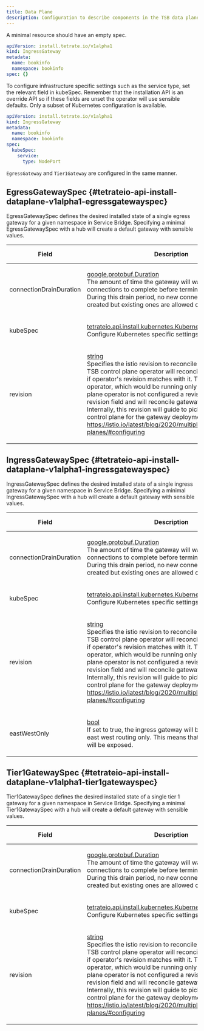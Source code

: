 ```yaml
---
title: Data Plane
description: Configuration to describe components in the TSB data plane.
---
```




<!-- WARNING: This page is generated. Please take a look at extensions/plugin-service-bridge-api-docs/src/files/doc/page.ejs -->

A minimal resource should have an empty spec.

```yaml
apiVersion: install.tetrate.io/v1alpha1
kind: IngressGateway
metadata:
  name: bookinfo
  namespace: bookinfo
spec: {}
```

To configure infrastructure specific settings such as the service type, set
the relevant field in kubeSpec. Remember that the installation API is an
override API so if these fields are unset the operator will use sensible
defaults. Only a subset of Kubernetes configuration is available.

```yaml
apiVersion: install.tetrate.io/v1alpha1
kind: IngressGateway
metadata:
  name: bookinfo
  namespace: bookinfo
spec:
  kubeSpec:
    service:
      type: NodePort
```

`EgressGateway` and `Tier1Gateway` are configured in the same manner.





## EgressGatewaySpec {#tetrateio-api-install-dataplane-v1alpha1-egressgatewayspec}

EgressGatewaySpec defines the desired installed state of a single egress
gateway for a given namespace in Service Bridge. Specifying a minimal
EgressGatewaySpec with a hub will create a default gateway with sensible
values.



  
<div class="generated-table"></div>

<table>
<thead>
<tr>
<th>Field</th>
<th class="description">Description</th>
<th>Validation Rule</th>
</tr>
</thead>
    
<tr>
<td>


connectionDrainDuration

</td>

<td>

[google.protobuf.Duration](https://developers.google.com/protocol-buffers/docs/reference/google.protobuf#google.protobuf.Duration) <br/> The amount of time the gateway will wait on shutdown for connections to
complete before terminating the gateway. During this drain period, no new
connections can be created but existing ones are allowed complete.

</td>

<td>

&ndash;

</td>
</tr>
    
<tr>
<td>


kubeSpec

</td>

<td>

[tetrateio.api.install.kubernetes.KubernetesComponentSpec](../../../install/kubernetes/k8s#tetrateio-api-install-kubernetes-kubernetescomponentspec) <br/> Configure Kubernetes specific settings.

</td>

<td>

&ndash;

</td>
</tr>
    
<tr>
<td>


revision

</td>

<td>

[string](https://developers.google.com/protocol-buffers/docs/proto3#scalar) <br/> Specifies the istio revision to reconcile with.
If specified, TSB control plane operator will reconcile this gateway only
if operator's revision matches with it. TSB data plane operator, which
would be running only when TSB control plane operator is not configured a
revision, will ignore revision field and will reconcile gateway as usual.
Internally, this revision will guide to pick matching istio control plane
for the gateway deployment
https://istio.io/latest/blog/2020/multiple-control-planes/#configuring

</td>

<td>

&ndash;

</td>
</tr>
    
</table>
  


## IngressGatewaySpec {#tetrateio-api-install-dataplane-v1alpha1-ingressgatewayspec}

IngressGatewaySpec defines the desired installed state of a single ingress
gateway for a given namespace in Service Bridge. Specifying a minimal
IngressGatewaySpec with a hub will create a default gateway with sensible
values.



  
<div class="generated-table"></div>

<table>
<thead>
<tr>
<th>Field</th>
<th class="description">Description</th>
<th>Validation Rule</th>
</tr>
</thead>
    
<tr>
<td>


connectionDrainDuration

</td>

<td>

[google.protobuf.Duration](https://developers.google.com/protocol-buffers/docs/reference/google.protobuf#google.protobuf.Duration) <br/> The amount of time the gateway will wait on shutdown for connections to
complete before terminating the gateway. During this drain period, no new
connections can be created but existing ones are allowed complete.

</td>

<td>

&ndash;

</td>
</tr>
    
<tr>
<td>


kubeSpec

</td>

<td>

[tetrateio.api.install.kubernetes.KubernetesComponentSpec](../../../install/kubernetes/k8s#tetrateio-api-install-kubernetes-kubernetescomponentspec) <br/> Configure Kubernetes specific settings.

</td>

<td>

&ndash;

</td>
</tr>
    
<tr>
<td>


revision

</td>

<td>

[string](https://developers.google.com/protocol-buffers/docs/proto3#scalar) <br/> Specifies the istio revision to reconcile with.
If specified, TSB control plane operator will reconcile this gateway only
if operator's revision matches with it. TSB data plane operator, which
would be running only when TSB control plane operator is not configured a
revision, will ignore revision field and will reconcile gateway as usual.
Internally, this revision will guide to pick matching istio control plane
for the gateway deployment
https://istio.io/latest/blog/2020/multiple-control-planes/#configuring

</td>

<td>

&ndash;

</td>
</tr>
    
<tr>
<td>


eastWestOnly

</td>

<td>

[bool](https://developers.google.com/protocol-buffers/docs/proto3#scalar) <br/> If set to true, the ingress gateway will be configured for east west routing only.
This means that only port 15443 will be exposed.

</td>

<td>

&ndash;

</td>
</tr>
    
</table>
  


## Tier1GatewaySpec {#tetrateio-api-install-dataplane-v1alpha1-tier1gatewayspec}

Tier1GatewaySpec defines the desired installed state of a single tier 1
gateway for a given namespace in Service Bridge. Specifying a minimal
Tier1GatewaySpec with a hub will create a default gateway with sensible
values.



  
<div class="generated-table"></div>

<table>
<thead>
<tr>
<th>Field</th>
<th class="description">Description</th>
<th>Validation Rule</th>
</tr>
</thead>
    
<tr>
<td>


connectionDrainDuration

</td>

<td>

[google.protobuf.Duration](https://developers.google.com/protocol-buffers/docs/reference/google.protobuf#google.protobuf.Duration) <br/> The amount of time the gateway will wait on shutdown for connections to
complete before terminating the gateway. During this drain period, no new
connections can be created but existing ones are allowed complete.

</td>

<td>

&ndash;

</td>
</tr>
    
<tr>
<td>


kubeSpec

</td>

<td>

[tetrateio.api.install.kubernetes.KubernetesComponentSpec](../../../install/kubernetes/k8s#tetrateio-api-install-kubernetes-kubernetescomponentspec) <br/> Configure Kubernetes specific settings.

</td>

<td>

&ndash;

</td>
</tr>
    
<tr>
<td>


revision

</td>

<td>

[string](https://developers.google.com/protocol-buffers/docs/proto3#scalar) <br/> Specifies the istio revision to reconcile with.
If specified, TSB control plane operator will reconcile this gateway only
if operator's revision matches with it. TSB data plane operator, which
would be running only when TSB control plane operator is not configured a
revision, will ignore revision field and will reconcile gateway as usual.
Internally, this revision will guide to pick matching istio control plane
for the gateway deployment
https://istio.io/latest/blog/2020/multiple-control-planes/#configuring

</td>

<td>

&ndash;

</td>
</tr>
    
</table>
  



